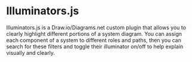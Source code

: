 # Illuminators.js
Illuminators.js is a Draw.io/Diagrams.net custom plugin that allows you to clearly highlight different portions of a system diagram. You can assign each component of a system to different roles and paths, then you can search for these filters and toggle their illuminator on/off to help explain visually and clearly.

